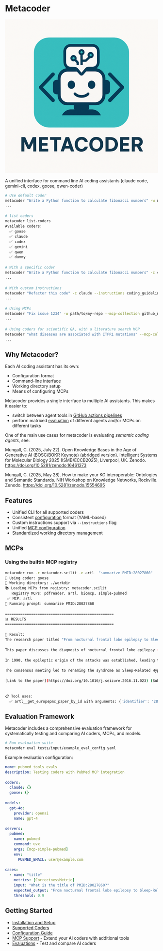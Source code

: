 # Metacoder

![Metacoder Logo](assets/metacoder-logo.png)

A unified interface for command line AI coding assistants (claude code, gemini-cli, codex, goose, qwen-coder)

```bash
# Use default coder
metacoder "Write a Python function to calculate fibonacci numbers" -w my-scripts/
...

# list coders
metacoder list-coders
Available coders:
  ✅ goose
  ✅ claude
  ✅ codex
  ✅ gemini
  ✅ qwen
  ✅ dummy

# With a specific coder
metacoder "Write a Python function to calculate fibonacci numbers" -c claude -w my-scripts/
...

# With custom instructions
metacoder "Refactor this code" -c claude --instructions coding_guidelines.md
...

# Using MCPs
metacoder "Fix issue 1234" -w path/to/my-repo --mcp-collection github_mcps.yaml
...

# Using coders for scientific QA, with a literature search MCP
metacoder "what diseases are associated with ITPR1 mutations" --mcp-collection lit_search_mcps.yaml
...
```

## Why Metacoder?

Each AI coding assistant has its own:

- Configuration format
- Command-line interface
- Working directory setup
- Means of configuring MCPs

Metacoder provides a single interface to multiple AI assistants. This makes it easier to:

- switch between agent tools in [GitHub actions pipelines](https://ai4curation.github.io/aidocs/how-tos/set-up-github-actions/)
- perform matrixed [evaluation](evaluations.md) of different agents and/or MCPs on different tasks

One of the main use cases for metacoder is evaluating *semantic coding agents*, see:

Mungall, C. (2025, July 22). Open Knowledge Bases in the Age of Generative AI (BOSC/BOKR Keynote) (abridged version). Intelligent Systems for Molecular Biology 2025 (ISMB/ECCB2025), Liverpool, UK. Zenodo. <https://doi.org/10.5281/zenodo.16461373>

Mungall, C. (2025, May 28). How to make your KG interoperable: Ontologies and Semantic Standards. NIH Workshop on Knowledge Networks, Rockville. Zenodo. <https://doi.org/10.5281/zenodo.15554695>


## Features

- Unified CLI for all supported coders
- Consistent [configuration](configuration.md) format (YAML-based)
- Custom instructions support via `--instructions` flag
- Unified [MCP configuration](mcps.md)
- Standardized working directory management

## MCPs

### Using the builtin MCP registry

```bash
metacoder run -r metacoder.scilit -e artl  "summarize PMID:28027860"                                                                
🤖 Using coder: goose
📁 Working directory: ./workdir
📚 Loading MCPs from registry: metacoder.scilit
   Registry MCPs: pdfreader, artl, biomcp, simple-pubmed
 ✅ MCP: artl
🚀 Running prompt: summarize PMID:28027860

==================================================
📊 RESULTS
==================================================

📝 Result:
The research paper titled "From nocturnal frontal lobe epilepsy to Sleep-Related Hypermotor Epilepsy: A 35-year diagnostic challenge", coded under the PubMed ID 28027860, is authored by Paolo Tinuper and Francesca Bisulli from the IRCCS Institute of Neurological Sciences, Bologna, Italy.

This paper discusses the diagnosis of nocturnal frontal lobe epilepsy (NFLE), a focal epilepsy with seizures primarily during sleep. Initially described as a motor disorder of sleep named nocturnal paroxysmal dystonia (NPD), clinicians have found it challenging to distinguish NPD from other non-epileptic nocturnal paroxysmal events like parasomnias due to unusual seizure semiology, onset during sleep, and often uninformative EEG and MRI.

In 1990, the epileptic origin of the attacks was established, leading to the introduction of the term NFLE. The diagnostic difficulties persisted, prompting a Consensus Conference in Bologna, Italy in 2014 to establish criteria. Key points of consensus elucidated the association of the seizures with sleep (not the circadian pattern), and the possible extrafrontal origin of the seizures.

The consensus meeting led to renaming the syndrome as Sleep-Related Hypermotor Epilepsy (SHE). The keywords associated with this paper include Epilepsy, Parasomnias, Nocturnal Frontal Lobe Epilepsy, Video-polysomnography, and Seizures During Sleep. The paper was published in 2017 in the journal "Seizure", and as of the last update, it was cited 34 times.

[Link to the paper](https://doi.org/10.1016/j.seizure.2016.11.023) (Subscription required)


📋 Tool uses:
  ✅ artl__get_europepmc_paper_by_id with arguments: {'identifier': '28027860'}
```

## Evaluation Framework

Metacoder includes a comprehensive evaluation framework for systematically testing and comparing AI coders, MCPs, and models.

```bash
# Run evaluation suite
metacoder eval tests/input/example_eval_config.yaml
```

Example evaluation configuration:

```yaml
name: pubmed tools evals
description: Testing coders with PubMed MCP integration

coders:
  claude: {}
  goose: {}

models:
  gpt-4o:
    provider: openai
    name: gpt-4

servers:
  pubmed:
    name: pubmed
    command: uvx
    args: [mcp-simple-pubmed]
    env:
      PUBMED_EMAIL: user@example.com

cases:
  - name: "title"
    metrics: [CorrectnessMetric]
    input: "What is the title of PMID:28027860?"
    expected_output: "From nocturnal frontal lobe epilepsy to Sleep-Related Hypermotor Epilepsy: A 35-year diagnostic challenge"
    threshold: 0.9
```

## Getting Started

- [Installation and Setup](getting-started.md)
- [Supported Coders](coders/index.md)
- [Configuration Guide](configuration.md)
- [MCP Support](mcps.md) - Extend your AI coders with additional tools
- [Evaluations](evaluations/index.md) - Test and compare AI coders